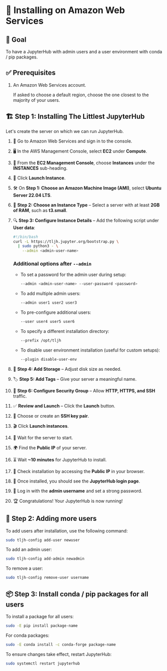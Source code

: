 # 🚀 Installing on Amazon Web Services

## 🎯 Goal

To have a JupyterHub with admin users and a user environment with conda / pip packages.

## ✅ Prerequisites

1. An Amazon Web Services account.
   
   If asked to choose a default region, choose the one closest to the majority of your users.

## 🏗️ Step 1: Installing The Littlest JupyterHub

Let's create the server on which we can run JupyterHub.

1. 🔗 Go to Amazon Web Services and sign in to the console.

2. 🖥️ In the AWS Management Console, select **EC2** under **Compute**.

3. 📄 From the **EC2 Management Console**, choose **Instances** under the **INSTANCES** sub-heading.

4. 🚀 Click **Launch Instance**.

5. 🛠️ On **Step 1: Choose an Amazon Machine Image (AMI)**, select **Ubuntu Server 22.04 LTS**.

6. 💾 **Step 2: Choose an Instance Type** – Select a server with at least **2GB of RAM**, such as **t3.small**.

7. 🔍 **Step 3: Configure Instance Details** – Add the following script under **User data**:
   
   ```bash
   #!/bin/bash
   curl -L https://tljh.jupyter.org/bootstrap.py \
     | sudo python3 - \
       --admin <admin-user-name>
   ```

   ### Additional options after `--admin`
   - To set a password for the admin user during setup:
     
     ```bash
     --admin <admin-user-name> --user-password <password>
     ```
   
   - To add multiple admin users:
     
     ```bash
     --admin user1 user2 user3
     ```
   
   - To pre-configure additional users:
     
     ```bash
     --user user4 user5 user6
     ```
   
   - To specify a different installation directory:
     
     ```bash
     --prefix /opt/tljh
     ```
   
   - To disable user environment installation (useful for custom setups):
     
     ```bash
     --plugin disable-user-env
     ```

8. 💽 **Step 4: Add Storage** – Adjust disk size as needed.

9. 🏷️ **Step 5: Add Tags** – Give your server a meaningful name.

10. 🔐 **Step 6: Configure Security Group** – Allow **HTTP, HTTPS, and SSH** traffic.

11. ✅ **Review and Launch** – Click the **Launch** button.

12. 🔑 Choose or create an **SSH key pair**.

13. 🎬 Click **Launch instances**.

14. 🔄 Wait for the server to start.

15. 🌍 Find the **Public IP** of your server.

16. ⏳ Wait **~10 minutes** for JupyterHub to install.

17. 🔎 Check installation by accessing the **Public IP** in your browser.

18. 🎉 Once installed, you should see the **JupyterHub login page**.

19. 🔑 Log in with the **admin username** and set a strong password.

20. 🏆 Congratulations! Your JupyterHub is now running!

## 👥 Step 2: Adding more users

To add users after installation, use the following command:

```bash
sudo tljh-config add-user newuser
```

To add an admin user:

```bash
sudo tljh-config add-admin newadmin
```

To remove a user:

```bash
sudo tljh-config remove-user username
```

## 📦 Step 3: Install conda / pip packages for all users

To install a package for all users:

```bash
sudo -E pip install package-name
```

For conda packages:

```bash
sudo -E conda install -c conda-forge package-name
```

To ensure changes take effect, restart JupyterHub:

```bash
sudo systemctl restart jupyterhub
```
